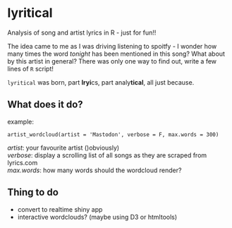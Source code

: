 # lyritical
Analysis of song and artist lyrics in R - just for fun!!

The idea came to me as I was driving listening to spoitfy - I wonder how many times the word *tonight* has been mentioned in this song? What about by this artist in general? There was only one way to find out, write a few lines of `R` script!

`lyritical` was born, part **lryi**cs, part analy**tical**, all just because.

## What does it do?

example:

`artist_wordcloud(artist = 'Mastodon', verbose = F, max.words = 300)`

*artist*: your favourite artist ()obviously)  
*verbose*: display a scrolling list of all songs as they are scraped from lyrics.com  
*max.words*: how many words should the wordcloud render?

## Thing to do

  - convert to realtime shiny app
  - interactive wordclouds? (maybe using D3 or htmltools) 
